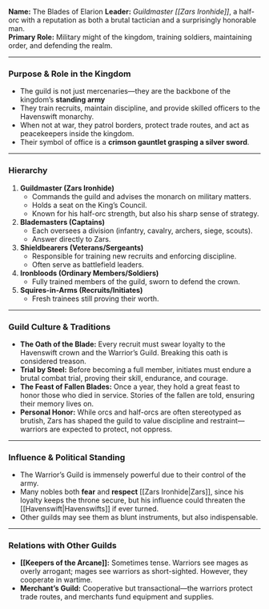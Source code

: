 **Name:** The Blades of Elarion
**Leader:** _Guildmaster [[Zars Ironhide]]_, a half-orc with a reputation as both a brutal tactician and a surprisingly honorable man.  
**Primary Role:** Military might of the kingdom, training soldiers, maintaining order, and defending the realm.

---

### **Purpose & Role in the Kingdom**

- The guild is not just mercenaries—they are the backbone of the kingdom’s **standing army**
- They train recruits, maintain discipline, and provide skilled officers to the Havenswift monarchy.
- When not at war, they patrol borders, protect trade routes, and act as peacekeepers inside the kingdom.
- Their symbol of office is a **crimson gauntlet grasping a silver sword**.

---

### **Hierarchy**

1. **Guildmaster (Zars Ironhide)**
    - Commands the guild and advises the monarch on military matters.
    - Holds a seat on the King’s Council.
    - Known for his half-orc strength, but also his sharp sense of strategy.
2. **Blademasters (Captains)**
    - Each oversees a division (infantry, cavalry, archers, siege, scouts).
    - Answer directly to Zars.
3. **Shieldbearers (Veterans/Sergeants)**
    - Responsible for training new recruits and enforcing discipline.
    - Often serve as battlefield leaders.
4. **Ironbloods (Ordinary Members/Soldiers)**
    - Fully trained members of the guild, sworn to defend the crown.
5. **Squires-in-Arms (Recruits/Initiates)**
    - Fresh trainees still proving their worth.

---

### **Guild Culture & Traditions**

- **The Oath of the Blade:** Every recruit must swear loyalty to the Havenswift crown and the Warrior’s Guild. Breaking this oath is considered treason.
- **Trial by Steel:** Before becoming a full member, initiates must endure a brutal combat trial, proving their skill, endurance, and courage.
- **The Feast of Fallen Blades:** Once a year, they hold a great feast to honor those who died in service. Stories of the fallen are told, ensuring their memory lives on.
- **Personal Honor:** While orcs and half-orcs are often stereotyped as brutish, Zars has shaped the guild to value discipline and restraint—warriors are expected to protect, not oppress.

---

### **Influence & Political Standing**

- The Warrior’s Guild is immensely powerful due to their control of the army.
- Many nobles both **fear** and **respect** [[Zars Ironhide|Zars]], since his loyalty keeps the throne secure, but his influence could threaten the [[Havenswift|Havenswifts]] if ever turned.
- Other guilds may see them as blunt instruments, but also indispensable.

---

### **Relations with Other Guilds**

- **[[Keepers of the Arcane]]:** Sometimes tense. Warriors see mages as overly arrogant; mages see warriors as short-sighted. However, they cooperate in wartime.
- **Merchant’s Guild:** Cooperative but transactional—the warriors protect trade routes, and merchants fund equipment and supplies.